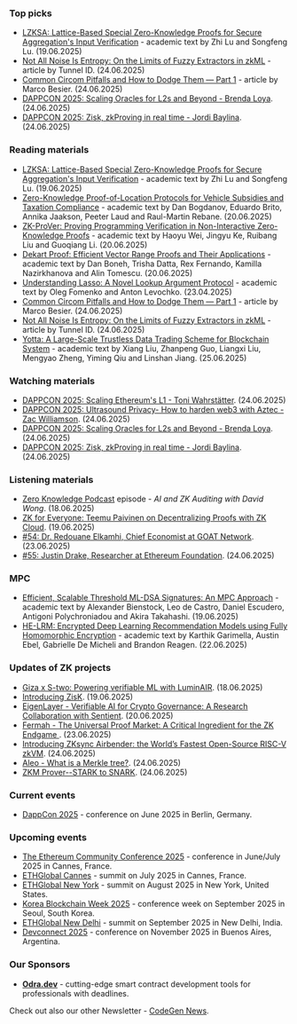 ### Top picks
* [LZKSA: Lattice-Based Special Zero-Knowledge Proofs for Secure Aggregation's Input Verification](https://eprint.iacr.org/2025/1141.pdf) - academic text by Zhi Lu and Songfeng Lu. (19.06.2025)
* [Not All Noise Is Entropy: On the Limits of Fuzzy Extractors in zkML](https://tunnelid.medium.com/not-all-noise-is-entropy-on-the-limits-of-fuzzy-extractors-in-zkml-c7ea39544053) - article by Tunnel ID. (24.06.2025)
* [Common Circom Pitfalls and How to Dodge Them — Part 1](https://blog.zksecurity.xyz/posts/circom-pitfalls-1/) - article by Marco Besier. (24.06.2025)
* [DAPPCON 2025: Scaling Oracles for L2s and Beyond - Brenda Loya](https://www.youtube.com/watch?v=OwYbVj4NRjs). (24.06.2025)
* [DAPPCON 2025: Zisk, zkProving in real time - Jordi Baylina](https://www.youtube.com/watch?v=5Fs0BIMqPyo). (24.06.2025)

### Reading materials
* [LZKSA: Lattice-Based Special Zero-Knowledge Proofs for Secure Aggregation's Input Verification](https://eprint.iacr.org/2025/1141.pdf) - academic text by Zhi Lu and Songfeng Lu. (19.06.2025)
* [Zero-Knowledge Proof-of-Location Protocols for Vehicle Subsidies and Taxation Compliance](https://arxiv.org/pdf/2506.16812) - academic text by Dan Bogdanov, Eduardo Brito, Annika Jaakson, Peeter Laud and Raul-Martin Rebane. (20.06.2025)
* [ZK-ProVer: Proving Programming Verification in Non-Interactive Zero-Knowledge Proofs](https://eprint.iacr.org/2025/1152.pdf) - academic text by Haoyu Wei, Jingyu Ke, Ruibang Liu and Guoqiang Li. (20.06.2025)
* [Dekart Proof: Efficient Vector Range Proofs and Their Applications](https://eprint.iacr.org/2025/1159.pdf) - academic text by Dan Boneh, Trisha Datta, Rex Fernando, Kamilla Nazirkhanova and Alin Tomescu. (20.06.2025)
* [Understanding Lasso: A Novel Lookup Argument Protocol](https://eprint.iacr.org/2025/1169.pdf) - academic text by Oleg Fomenko and Anton Levochko. (23.04.2025)
* [Common Circom Pitfalls and How to Dodge Them — Part 1](https://blog.zksecurity.xyz/posts/circom-pitfalls-1/) - article by Marco Besier. (24.06.2025)
* [Not All Noise Is Entropy: On the Limits of Fuzzy Extractors in zkML](https://tunnelid.medium.com/not-all-noise-is-entropy-on-the-limits-of-fuzzy-extractors-in-zkml-c7ea39544053) - article by Tunnel ID. (24.06.2025)
* [Yotta: A Large-Scale Trustless Data Trading Scheme for Blockchain System](https://arxiv.org/pdf/2506.19368) - academic text by Xiang Liu, Zhanpeng Guo, Liangxi Liu, Mengyao Zheng, Yiming Qiu and Linshan Jiang. (25.06.2025)

### Watching materials
* [DAPPCON 2025: Scaling Ethereum's L1 - Toni Wahrstätter](https://www.youtube.com/watch?v=TWfbGtXYtxE). (24.06.2025)
* [DAPPCON 2025: Ultrasound Privacy- How to harden web3 with Aztec - Zac Williamson](https://www.youtube.com/watch?v=ZvMa_mQnMC4). (24.06.2025)
* [DAPPCON 2025: Scaling Oracles for L2s and Beyond - Brenda Loya](https://www.youtube.com/watch?v=OwYbVj4NRjs). (24.06.2025)
* [DAPPCON 2025: Zisk, zkProving in real time - Jordi Baylina](https://www.youtube.com/watch?v=5Fs0BIMqPyo). (24.06.2025)

### Listening materials
* [Zero Knowledge Podcast](https://zeroknowledge.fm/podcast/364/) episode - *AI and ZK Auditing with David Wong*. (18.06.2025)
* [ZK for Everyone: Teemu Paivinen on Decentralizing Proofs with ZK Cloud](https://www.youtube.com/watch?v=HFbWuljAc-w). (19.06.2025)
* [#54: Dr. Redouane Elkamhi, Chief Economist at GOAT Network](https://www.youtube.com/watch?v=FvBOazBasHM). (23.06.2025)
* [#55: Justin Drake, Researcher at Ethereum Foundation](https://www.youtube.com/watch?v=fPRtVTB2ywg). (24.06.2025)

### MPC
* [Efficient, Scalable Threshold ML-DSA Signatures: An MPC Approach](https://eprint.iacr.org/2025/1163.pdf) - academic text by Alexander Bienstock, Leo de Castro, Daniel Escudero, Antigoni Polychroniadou and Akira Takahashi. (19.06.2025)
* [HE-LRM: Encrypted Deep Learning Recommendation Models using Fully Homomorphic Encryption](https://arxiv.org/pdf/2506.18150) - academic text by  Karthik Garimella, Austin Ebel, Gabrielle De Micheli and Brandon Reagen. (22.06.2025)
 
### Updates of ZK projects
* [Giza x S-two: Powering verifiable ML with LuminAIR](https://starkware.co/blog/giza-x-s-two-powering-verifiable-ml-with-luminair/). (18.06.2025)
* [Introducing ZisK](https://x.com/ziskvm/status/1935307212282593503). (19.06.2025)
* [EigenLayer - Verifiable AI for Crypto Governance: A Research Collaboration with Sentient](https://blog.eigencloud.xyz/verifiable-ai-for-crypto-governance-sentient/). (20.06.2025)
* [Fermah - The Universal Proof Market: A Critical Ingredient for the ZK Endgame ](https://www.fermah.xyz/blog-posts/critical-for-the-zk-endgame). (23.06.2025)
* [Introducing ZKsync Airbender: the World’s Fastest Open-Source RISC-V zkVM](https://zksync.mirror.xyz/ZgRmbYA_EE3wfGcXWv81m-xcED-ppNKkRzkleS6YZRc). (24.06.2025)
* [Aleo - What is a Merkle tree?](https://aleo.org/post/what-is-a-merkle-tree/). (24.06.2025)
* [ZKM Prover--STARK to SNARK](https://www.zkm.io/blog/zkm-prover-stark-to-snark). (24.06.2025)
  
### Current events
* [DappCon 2025](https://dappcon.io/#about) - conference on June 2025 in Berlin, Germany.

### Upcoming events
* [The Ethereum Community Conference 2025](https://ethcc.io/) - conference in June/July 2025 in Cannes, France.
* [ETHGlobal Cannes](https://ethglobal.com/events/cannes) - summit on July 2025 in Cannes, France.
* [ETHGlobal New York](https://ethglobal.com/events/newyork2025) - summit on August 2025 in New York, United States.
* [Korea Blockchain Week 2025](https://koreablockchainweek.com/) - conference week on September 2025 in Seoul, South Korea.
* [ETHGlobal New Delhi](https://ethglobal.com/events/newdelhi) - summit on September 2025 in New Delhi, India.
* [Devconnect 2025](https://devconnect.org/) - conference on November 2025 in Buenos Aires, Argentina. 

### Our Sponsors
* **[Odra.dev](https://odra.dev)** - cutting-edge smart contract development tools for professionals with deadlines.

Check out also our other Newsletter - [CodeGen News](https://codegen.substack.com/p/codegen-news-for-2025-06-25). 

